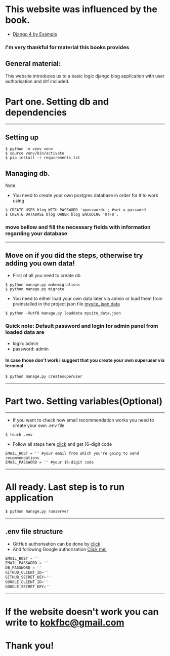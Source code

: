 # This website was influenced by the book.
* [Django 4 by Example](https://www.amazon.com/Django-Example-powerful-reliable-applications/dp/1801813051)
### I'm very thankful for material this books provides
## General material:
This website introduces us to a basic logic django blog application with user authorisation and drf included.
# Part one. Setting db and dependencies
___
## Setting up
```shell
$ python -m venv venv
$ source venv/bin/activate
$ pip install -r requirements.txt   
```
## Managing db.
Note: 
* You need to create your own postgres database in order for it to work using
```shell
$ CREATE USER blog WITH PASSWORD '<password>'; #set a password
$ CREATE DATABASE blog OWNER blog ENCODING 'UTF8';
```
### move bellow and fill the necessary fields with information regarding your database
___
## Move on if you did the steps, otherwise try adding you own data! 
* First of all you need to create db
```shell
$ python manage.py makemigrations
$ python manage.py migrate
```
* You need to either load your own data later via admin or 
load them from preinstalled in the project json file [mysite_json.data](mysite_data.json)
```shell
$ python -Xutf8 manage.py loaddata mysite_data.json
```
### Quick note: Default password and login for admin panel from loaded data are
* login: admin
* password: admin

#### In case those don't work i suggest that you create your own superuser via terminal
```shell
$ python manage.py createsuperuser
```
---
# Part two. Setting variables(Optional)
___
* If you want to check how email recommendation works you need to create your own .env file
```shell
$ touch .env
```
* Follow all steps here [click](https://support.google.com/accounts/answer/185833) and get 16-digit code
```shell
EMAIL_HOST = '' #your email from which you're going to send recommendations
EMAIL_PASSWORD = '' #your 16-digit code
```
---
# All ready. Last step is to run application
```shell
$ python manage.py runserver
```
___
## .env file structure 
* GitHub authorisation can be done by [click](https://docs.github.com/en/authentication/keeping-your-account-and-data-secure/about-authentication-to-github)
* And following Google authorisation [Click me!](https://medium.com/analytics-vidhya/adding-sign-in-with-google-to-your-website-b82755b79b31)

```python
EMAIL_HOST = ''
EMAIL_PASSWORD = ''
DB_PASSWORD = ''
GITHUB_CLIENT_ID=''
GITHUB_SECRET_KEY=''
GOOGLE_CLIENT_ID=''
GOOGLE_SECRET_KEY=''
```


___
# If the website doesn't work you can write to <a href="mailto:kokfbc@gmail.com">kokfbc@gmail.com</a>

# Thank you!
